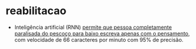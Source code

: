 # reabilitacao

* Inteligência artificial \(RNN\) [permite que pessoa completamente paralisada do pescoço para baixo escreva apenas com o pensamento](https://www.sciencemag.org/news/2019/10/ai-allows-paralyzed-person-handwrite-his-mind), com velocidade de 66 caracteres por minuto com 95% de precisão. 



